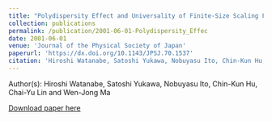 ```yaml
---
title: "Polydispersity Effect and Universality of Finite-Size Scaling Function"
collection: publications
permalink: /publication/2001-06-01-Polydispersity_Effec
date: 2001-06-01
venue: 'Journal of the Physical Society of Japan'
paperurl: 'https://dx.doi.org/10.1143/JPSJ.70.1537'
citation: 'Hiroshi Watanabe, Satoshi Yukawa, Nobuyasu Ito, Chin-Kun Hu, Chai-Yu Lin and Wen-Jong Ma, Polydispersity Effect and Universality of Finite-Size Scaling Function, Journal of the Physical Society of Japan, <b>70</b>, 1537, (2001)'
---
```


Author(s): Hiroshi Watanabe, Satoshi Yukawa, Nobuyasu Ito, Chin-Kun Hu, Chai-Yu Lin and Wen-Jong Ma


<a href='https://dx.doi.org/10.1143/JPSJ.70.1537'>Download paper here</a>

